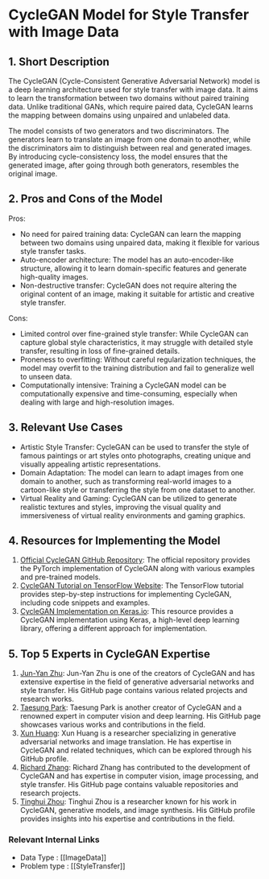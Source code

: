 # CycleGAN Model for Style Transfer with Image Data

## 1. Short Description
The CycleGAN (Cycle-Consistent Generative Adversarial Network) model is a deep learning architecture used for style transfer with image data. It aims to learn the transformation between two domains without paired training data. Unlike traditional GANs, which require paired data, CycleGAN learns the mapping between domains using unpaired and unlabeled data.

The model consists of two generators and two discriminators. The generators learn to translate an image from one domain to another, while the discriminators aim to distinguish between real and generated images. By introducing cycle-consistency loss, the model ensures that the generated image, after going through both generators, resembles the original image.

## 2. Pros and Cons of the Model

Pros:
- No need for paired training data: CycleGAN can learn the mapping between two domains using unpaired data, making it flexible for various style transfer tasks.
- Auto-encoder architecture: The model has an auto-encoder-like structure, allowing it to learn domain-specific features and generate high-quality images.
- Non-destructive transfer: CycleGAN does not require altering the original content of an image, making it suitable for artistic and creative style transfer.

Cons:
- Limited control over fine-grained style transfer: While CycleGAN can capture global style characteristics, it may struggle with detailed style transfer, resulting in loss of fine-grained details.
- Proneness to overfitting: Without careful regularization techniques, the model may overfit to the training distribution and fail to generalize well to unseen data.
- Computationally intensive: Training a CycleGAN model can be computationally expensive and time-consuming, especially when dealing with large and high-resolution images.

## 3. Relevant Use Cases
- Artistic Style Transfer: CycleGAN can be used to transfer the style of famous paintings or art styles onto photographs, creating unique and visually appealing artistic representations.
- Domain Adaptation: The model can learn to adapt images from one domain to another, such as transforming real-world images to a cartoon-like style or transferring the style from one dataset to another.
- Virtual Reality and Gaming: CycleGAN can be utilized to generate realistic textures and styles, improving the visual quality and immersiveness of virtual reality environments and gaming graphics.

## 4. Resources for Implementing the Model

1. [Official CycleGAN GitHub Repository](https://github.com/junyanz/pytorch-CycleGAN-and-pix2pix): The official repository provides the PyTorch implementation of CycleGAN along with various examples and pre-trained models.
2. [CycleGAN Tutorial on TensorFlow Website](https://www.tensorflow.org/tutorials/generative/cyclegan): The TensorFlow tutorial provides step-by-step instructions for implementing CycleGAN, including code snippets and examples.
3. [CycleGAN Implementation on Keras.io](https://keras.io/examples/generative/cyclegan/): This resource provides a CycleGAN implementation using Keras, a high-level deep learning library, offering a different approach for implementation.

## 5. Top 5 Experts in CycleGAN Expertise

1. [Jun-Yan Zhu](https://github.com/junyanz): Jun-Yan Zhu is one of the creators of CycleGAN and has extensive expertise in the field of generative adversarial networks and style transfer. His GitHub page contains various related projects and research works.
2. [Taesung Park](https://github.com/taesungp): Taesung Park is another creator of CycleGAN and a renowned expert in computer vision and deep learning. His GitHub page showcases various works and contributions in the field.
3. [Xun Huang](https://github.com/huangxun): Xun Huang is a researcher specializing in generative adversarial networks and image translation. He has expertise in CycleGAN and related techniques, which can be explored through his GitHub profile.
4. [Richard Zhang](https://github.com/richzhang): Richard Zhang has contributed to the development of CycleGAN and has expertise in computer vision, image processing, and style transfer. His GitHub page contains valuable repositories and research projects.
5. [Tinghui Zhou](https://github.com/tinghuiz): Tinghui Zhou is a researcher known for his work in CycleGAN, generative models, and image synthesis. His GitHub profile provides insights into his expertise and contributions in the field.


 ### Relevant Internal Links
- Data Type : [[ImageData]]
- Problem type : [[StyleTransfer]]
